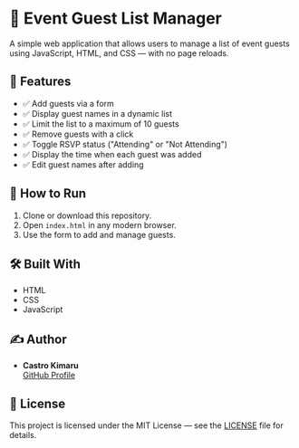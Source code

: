 # 🎉 Event Guest List Manager

A simple web application that allows users to manage a list of event guests using JavaScript, HTML, and CSS — with no page reloads.

## 🧠 Features

- ✅ Add guests via a form
- ✅ Display guest names in a dynamic list
- ✅ Limit the list to a maximum of 10 guests
- ✅ Remove guests with a click
- ✅ Toggle RSVP status ("Attending" or "Not Attending")
- ✅ Display the time when each guest was added
- ✅ Edit guest names after adding


## 🚀 How to Run

1. Clone or download this repository.
2. Open `index.html` in any modern browser.
3. Use the form to add and manage guests.

## 🛠 Built With

- HTML
- CSS
- JavaScript

## ✍️ Author

- **Castro Kimaru**  
  [GitHub Profile](https://github.com/your-github-username)

## 📜 License

This project is licensed under the MIT License — see the [LICENSE](LICENSE) file for details.

